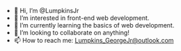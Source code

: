 - 👋 Hi, I’m @LumpkinsJr
- 👀 I’m interested in front-end web development. 
- 🌱 I’m currently learning the basics of web development.
- 💞️ I’m looking to collaborate on anything!
- 📫 How to reach me: Lumpkins_GeorgeJr@outlook.com

<!---
LumpkinsJr/LumpkinsJr is a ✨ special ✨ repository because its `README.md` (this file) appears on your GitHub profile.
You can click the Preview link to take a look at your changes.
--->
